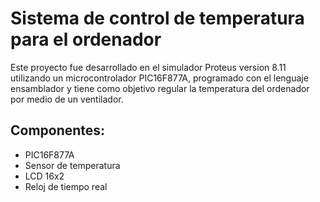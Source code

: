 # Sistema de control de temperatura para el ordenador
Este proyecto fue desarrollado en el simulador Proteus version 8.11 utilizando un microcontrolador PIC16F877A, programado con el lenguaje ensamblador y tiene como objetivo regular la temperatura del ordenador por medio de un ventilador.

## Componentes:
* PIC16F877A
* Sensor de temperatura
* LCD 16x2
* Reloj de tiempo real